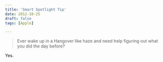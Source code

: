 ```yaml
---
title: 'Smart Spotlight Tip'
date: 2012-10-25
draft: false
tags: [Apple]

---
```


> Ever wake up in a Hangover like haze and need help figuring out what you did the day before?

Yes.
